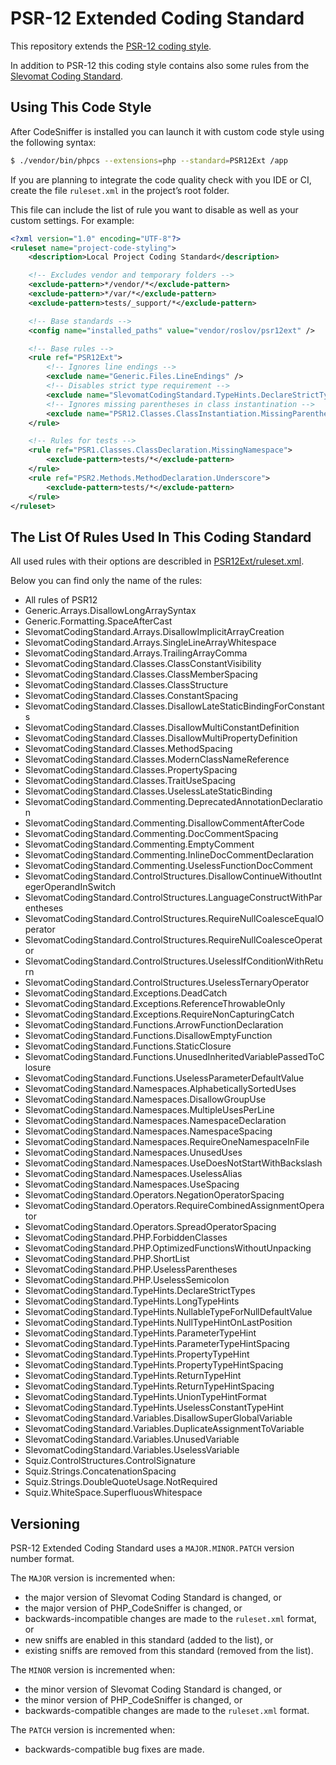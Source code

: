 PSR-12 Extended Coding Standard
===============================

This repository extends the [PSR-12 coding style](https://www.php-fig.org/psr/psr-12/).

In addition to PSR-12 this coding style contains also some rules from
the [Slevomat Coding Standard](https://github.com/slevomat/coding-standard).


Using This Code Style
---------------------

After CodeSniffer is installed you can launch it with custom code style using the following syntax:

```sh
$ ./vendor/bin/phpcs --extensions=php --standard=PSR12Ext /app
```

If you are planning to integrate the code quality check with you IDE or CI,
create the file `ruleset.xml` in the project’s root folder.

This file can include the list of rule you want to disable as well as your custom settings. For example:

```xml
<?xml version="1.0" encoding="UTF-8"?>
<ruleset name="project-code-styling">
    <description>Local Project Coding Standard</description>

    <!-- Excludes vendor and temporary folders -->
    <exclude-pattern>*/vendor/*</exclude-pattern>
    <exclude-pattern>*/var/*</exclude-pattern>
    <exclude-pattern>tests/_support/*</exclude-pattern>

    <!-- Base standards -->
    <config name="installed_paths" value="vendor/roslov/psr12ext" />

    <!-- Base rules -->
    <rule ref="PSR12Ext">
        <!-- Ignores line endings -->
        <exclude name="Generic.Files.LineEndings" />
        <!-- Disables strict type requirement -->
        <exclude name="SlevomatCodingStandard.TypeHints.DeclareStrictTypes" />
        <!-- Ignores missing parentheses in class instantination -->
        <exclude name="PSR12.Classes.ClassInstantiation.MissingParentheses" />
    </rule>

    <!-- Rules for tests -->
    <rule ref="PSR1.Classes.ClassDeclaration.MissingNamespace">
        <exclude-pattern>tests/*</exclude-pattern>
    </rule>
    <rule ref="PSR2.Methods.MethodDeclaration.Underscore">
        <exclude-pattern>tests/*</exclude-pattern>
    </rule>
</ruleset>
```


The List Of Rules Used In This Coding Standard
----------------------------------------------

All used rules with their options are describled in [PSR12Ext/ruleset.xml](PSR12Ext/ruleset.xml).

Below you can find only the name of the rules:

* All rules of PSR12
* Generic.Arrays.DisallowLongArraySyntax
* Generic.Formatting.SpaceAfterCast
* SlevomatCodingStandard.Arrays.DisallowImplicitArrayCreation
* SlevomatCodingStandard.Arrays.SingleLineArrayWhitespace
* SlevomatCodingStandard.Arrays.TrailingArrayComma
* SlevomatCodingStandard.Classes.ClassConstantVisibility
* SlevomatCodingStandard.Classes.ClassMemberSpacing
* SlevomatCodingStandard.Classes.ClassStructure
* SlevomatCodingStandard.Classes.ConstantSpacing
* SlevomatCodingStandard.Classes.DisallowLateStaticBindingForConstants
* SlevomatCodingStandard.Classes.DisallowMultiConstantDefinition
* SlevomatCodingStandard.Classes.DisallowMultiPropertyDefinition
* SlevomatCodingStandard.Classes.MethodSpacing
* SlevomatCodingStandard.Classes.ModernClassNameReference
* SlevomatCodingStandard.Classes.PropertySpacing
* SlevomatCodingStandard.Classes.TraitUseSpacing
* SlevomatCodingStandard.Classes.UselessLateStaticBinding
* SlevomatCodingStandard.Commenting.DeprecatedAnnotationDeclaration
* SlevomatCodingStandard.Commenting.DisallowCommentAfterCode
* SlevomatCodingStandard.Commenting.DocCommentSpacing
* SlevomatCodingStandard.Commenting.EmptyComment
* SlevomatCodingStandard.Commenting.InlineDocCommentDeclaration
* SlevomatCodingStandard.Commenting.UselessFunctionDocComment
* SlevomatCodingStandard.ControlStructures.DisallowContinueWithoutIntegerOperandInSwitch
* SlevomatCodingStandard.ControlStructures.LanguageConstructWithParentheses
* SlevomatCodingStandard.ControlStructures.RequireNullCoalesceEqualOperator
* SlevomatCodingStandard.ControlStructures.RequireNullCoalesceOperator
* SlevomatCodingStandard.ControlStructures.UselessIfConditionWithReturn
* SlevomatCodingStandard.ControlStructures.UselessTernaryOperator
* SlevomatCodingStandard.Exceptions.DeadCatch
* SlevomatCodingStandard.Exceptions.ReferenceThrowableOnly
* SlevomatCodingStandard.Exceptions.RequireNonCapturingCatch
* SlevomatCodingStandard.Functions.ArrowFunctionDeclaration
* SlevomatCodingStandard.Functions.DisallowEmptyFunction
* SlevomatCodingStandard.Functions.StaticClosure
* SlevomatCodingStandard.Functions.UnusedInheritedVariablePassedToClosure
* SlevomatCodingStandard.Functions.UselessParameterDefaultValue
* SlevomatCodingStandard.Namespaces.AlphabeticallySortedUses
* SlevomatCodingStandard.Namespaces.DisallowGroupUse
* SlevomatCodingStandard.Namespaces.MultipleUsesPerLine
* SlevomatCodingStandard.Namespaces.NamespaceDeclaration
* SlevomatCodingStandard.Namespaces.NamespaceSpacing
* SlevomatCodingStandard.Namespaces.RequireOneNamespaceInFile
* SlevomatCodingStandard.Namespaces.UnusedUses
* SlevomatCodingStandard.Namespaces.UseDoesNotStartWithBackslash
* SlevomatCodingStandard.Namespaces.UselessAlias
* SlevomatCodingStandard.Namespaces.UseSpacing
* SlevomatCodingStandard.Operators.NegationOperatorSpacing
* SlevomatCodingStandard.Operators.RequireCombinedAssignmentOperator
* SlevomatCodingStandard.Operators.SpreadOperatorSpacing
* SlevomatCodingStandard.PHP.ForbiddenClasses
* SlevomatCodingStandard.PHP.OptimizedFunctionsWithoutUnpacking
* SlevomatCodingStandard.PHP.ShortList
* SlevomatCodingStandard.PHP.UselessParentheses
* SlevomatCodingStandard.PHP.UselessSemicolon
* SlevomatCodingStandard.TypeHints.DeclareStrictTypes
* SlevomatCodingStandard.TypeHints.LongTypeHints
* SlevomatCodingStandard.TypeHints.NullableTypeForNullDefaultValue
* SlevomatCodingStandard.TypeHints.NullTypeHintOnLastPosition
* SlevomatCodingStandard.TypeHints.ParameterTypeHint
* SlevomatCodingStandard.TypeHints.ParameterTypeHintSpacing
* SlevomatCodingStandard.TypeHints.PropertyTypeHint
* SlevomatCodingStandard.TypeHints.PropertyTypeHintSpacing
* SlevomatCodingStandard.TypeHints.ReturnTypeHint
* SlevomatCodingStandard.TypeHints.ReturnTypeHintSpacing
* SlevomatCodingStandard.TypeHints.UnionTypeHintFormat
* SlevomatCodingStandard.TypeHints.UselessConstantTypeHint
* SlevomatCodingStandard.Variables.DisallowSuperGlobalVariable
* SlevomatCodingStandard.Variables.DuplicateAssignmentToVariable
* SlevomatCodingStandard.Variables.UnusedVariable
* SlevomatCodingStandard.Variables.UselessVariable
* Squiz.ControlStructures.ControlSignature
* Squiz.Strings.ConcatenationSpacing
* Squiz.Strings.DoubleQuoteUsage.NotRequired
* Squiz.WhiteSpace.SuperfluousWhitespace


Versioning
----------

PSR-12 Extended Coding Standard uses a `MAJOR.MINOR.PATCH` version number format.

The `MAJOR` version is incremented when:
- the major version of Slevomat Coding Standard is changed, or
- the major version of PHP_CodeSniffer is changed, or
- backwards-incompatible changes are made to the `ruleset.xml` format, or
- new sniffs are enabled in this standard (added to the list), or
- existing sniffs are removed from this standard (removed from the list).

The `MINOR` version is incremented when:
- the minor version of Slevomat Coding Standard is changed, or
- the minor version of PHP_CodeSniffer is changed, or
- backwards-compatible changes are made to the `ruleset.xml` format.

The `PATCH` version is incremented when:
- backwards-compatible bug fixes are made.
